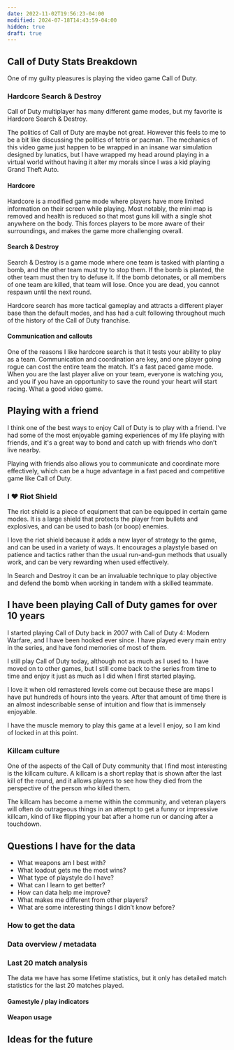 ```yaml
---
date: 2022-11-02T19:56:23-04:00
modified: 2024-07-18T14:43:59-04:00
hidden: true
draft: true
---
```

## Call of Duty Stats Breakdown

One of my guilty pleasures is playing the video game Call of Duty.

### Hardcore Search & Destroy

Call of Duty multiplayer has many different game modes, but my favorite is Hardcore Search & Destroy.

The politics of Call of Duty are maybe not great. However this feels to me to be a bit like discussing the politics of tetris or pacman. The mechanics of this video game just happen to be wrapped in an insane war simulation designed by lunatics, but I have wrapped my head around playing in a virtual world without having it alter my morals since I was a kid playing Grand Theft Auto.

#### Hardcore

Hardcore is a modified game mode where players have more limited information on their screen while playing. Most notably, the mini map is removed and health is reduced so that most guns kill with a single shot anywhere on the body. This forces players to be more aware of their surroundings, and makes the game more challenging overall.

#### Search & Destroy

Search & Destroy is a game mode where one team is tasked with planting a bomb, and the other team must try to stop them. If the bomb is planted, the other team must then try to defuse it. If the bomb detonates, or all members of one team are killed, that team will lose. Once you are dead, you cannot respawn until the next round.

Hardcore search has more tactical gameplay and attracts a different player base than the default modes, and has had a cult following throughout much of the history of the Call of Duty franchise.

#### Communication and callouts

One of the reasons I like hardcore search is that it tests your ability to play as a team. Communication and coordination are key, and one player going rogue can cost the entire team the match. It's a fast paced game mode. When you are the last player alive on your team, everyone is watching you, and you if you have an opportunity to save the round your heart will start racing. What a good video game.

## Playing with a friend

I think one of the best ways to enjoy Call of Duty is to play with a friend. I've had some of the most enjoyable gaming experiences of my life playing with friends, and it's a great way to bond and catch up with friends who don’t live nearby.

Playing with friends also allows you to communicate and coordinate more effectively, which can be a huge advantage in a fast paced and competitive game like Call of Duty.

### I ❤️ Riot Shield

The riot shield is a piece of equipment that can be equipped in certain game modes. It is a large shield that protects the player from bullets and explosives, and can be used to bash (or boop) enemies.

I love the riot shield because it adds a new layer of strategy to the game, and can be used in a variety of ways. It encourages a playstyle based on patience and tactics rather than the usual run-and-gun methods that usually work, and can be very rewarding when used effectively.

In Search and Destroy it can be an invaluable technique to play objective and defend the bomb when working in tandem with a skilled teammate.

## I have been playing Call of Duty games for over 10 years

I started playing Call of Duty back in 2007 with Call of Duty 4: Modern Warfare, and I have been hooked ever since. I have played every main entry in the series, and have fond memories of most of them.

I still play Call of Duty today, although not as much as I used to. I have moved on to other games, but I still come back to the series from time to time and enjoy it just as much as I did when I first started playing.

I love it when old remastered levels come out because these are maps I have put hundreds of hours into the years. After that amount of time there is an almost indescribable sense of intuition and flow that is immensely enjoyable.

I have the muscle memory to play this game at a level I enjoy, so I am kind of locked in at this point.

### Killcam culture

One of the aspects of the Call of Duty community that I find most interesting is the killcam culture. A killcam is a short replay that is shown after the last kill of the round, and it allows players to see how they died from the perspective of the person who killed them.

The killcam has become a meme within the community, and veteran players will often do outrageous things in an attempt to get a funny or impressive killcam, kind of like flipping your bat after a home run or dancing after a touchdown.

## Questions I have for the data
- What weapons am I best with?
- What loadout gets me the most wins?
- What type of playstyle do I have?
- What can I learn to get better?
- How can data help me improve?
- What makes me different from other players?
- What are some interesting things I didn’t know before?

### How to get the data
### Data overview / metadata
### Last 20 match analysis

The data we have has some lifetime statistics, but it only has detailed match statistics for the last 20 matches played.

#### Gamestyle / play indicators
#### Weapon usage
## Ideas for the future
